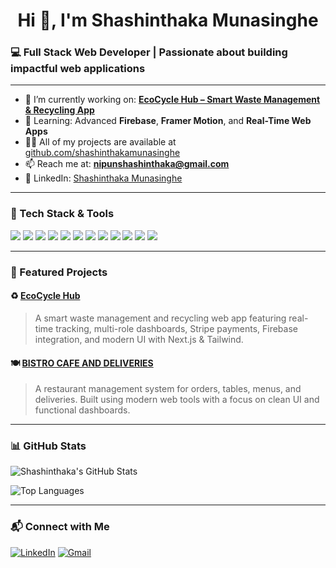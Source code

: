 <h1 align="center">Hi 👋, I'm Shashinthaka Munasinghe</h1>
<h3>💻 Full Stack Web Developer | Passionate about building impactful web applications</h3>

---

- 🔭 I’m currently working on: [**EcoCycle Hub – Smart Waste Management & Recycling App**](https://github.com/shashinthakamunasinghe/eco-cycle-hub)
- 🌱 Learning: Advanced **Firebase**, **Framer Motion**, and **Real-Time Web Apps**
- 👨‍💻 All of my projects are available at [github.com/shashinthakamunasinghe](https://github.com/shashinthakamunasinghe)
- 📫 Reach me at: **nipunshashinthaka@gmail.com**
- 💼 LinkedIn: [Shashinthaka Munasinghe](https://www.linkedin.com/in/shashinthaka-munasinghe-2b366a366/)

---

### 🚀 Tech Stack & Tools

<p align="left">
  <img src="https://img.shields.io/badge/C-A8B9CC?style=for-the-badge&logo=c&logoColor=white" />
  <img src="https://img.shields.io/badge/HTML5-E34F26?style=for-the-badge&logo=html5&logoColor=white" />
  <img src="https://img.shields.io/badge/CSS-1572B6?style=for-the-badge&logo=css3&logoColor=white" />
  <img src="https://img.shields.io/badge/JavaScript-F7DF1E?style=for-the-badge&logo=javascript&logoColor=black" />
  <img src="https://img.shields.io/badge/PHP-777BB4?style=for-the-badge&logo=php&logoColor=white" />
  <img src="https://img.shields.io/badge/Java-007396?style=for-the-badge&logo=java&logoColor=white" />
  <img src="https://img.shields.io/badge/React-20232A?style=for-the-badge&logo=react&logoColor=61DAFB" />
  <img src="https://img.shields.io/badge/Next.js-000?style=for-the-badge&logo=next.js&logoColor=white" />
  <img src="https://img.shields.io/badge/Node.js-339933?style=for-the-badge&logo=node.js&logoColor=white" />
  <img src="https://img.shields.io/badge/Tailwind_CSS-38b2ac?style=for-the-badge&logo=tailwind-css&logoColor=white" />
  <img src="https://img.shields.io/badge/MySQL-4479A1?style=for-the-badge&logo=mysql&logoColor=white" />
  <img src="https://img.shields.io/badge/Firebase-ffca28?style=for-the-badge&logo=firebase&logoColor=black" />
</p>

---

### 📌 Featured Projects

#### ♻️ [EcoCycle Hub](https://github.com/shashinthakamunasinghe/eco-cycle-hub)
> A smart waste management and recycling web app featuring real-time tracking, multi-role dashboards, Stripe payments, Firebase integration, and modern UI with Next.js & Tailwind.

#### 🍽️ [BISTRO CAFE AND DELIVERIES](https://github.com/shashinthakamunasinghe/BISTRO-CAFE-AND-DELIVERIES)
> A restaurant management system for orders, tables, menus, and deliveries. Built using modern web tools with a focus on clean UI and functional dashboards.

---

### 📊 GitHub Stats

![Shashinthaka's GitHub Stats](https://github-readme-stats.vercel.app/api?username=shashinthakamunasinghe&show_icons=true&theme=radical)

![Top Languages](https://github-readme-stats.vercel.app/api/top-langs/?username=shashinthakamunasinghe&layout=compact&theme=radical)

---

### 📬 Connect with Me

[![LinkedIn](https://img.shields.io/badge/-LinkedIn-blue?style=flat-square&logo=linkedin&logoColor=white)](https://www.linkedin.com/in/shashinthaka-munasinghe-2b366a366/)
[![Gmail](https://img.shields.io/badge/-Gmail-D14836?style=flat-square&logo=gmail&logoColor=white)](mailto:nipunshashinthaka@gmail.com)

